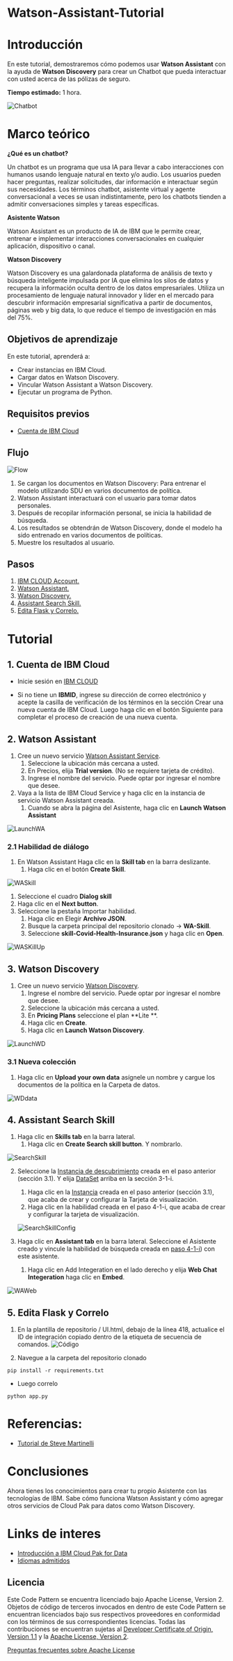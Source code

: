 # Watson-Assistant-Tutorial

# Introducción
En este tutorial, demostraremos cómo podemos usar **Watson Assistant** con la ayuda de **Watson Discovery** para crear un Chatbot que pueda interactuar con usted acerca de las pólizas de seguro.

**Tiempo estimado:** 1 hora.

![Chatbot](images/chatbot.webp)

# Marco teórico
**¿Qué es un chatbot?**

Un chatbot es un programa que usa IA para llevar a cabo interacciones con humanos usando lenguaje natural en texto y/o audio. Los usuarios pueden hacer preguntas, realizar solicitudes, dar información e interactuar según sus necesidades. Los términos chatbot, asistente virtual y agente conversacional a veces se usan indistintamente, pero los chatbots tienden a admitir conversaciones simples y tareas específicas.
 
**Asistente Watson**

Watson Assistant es un producto de IA de IBM que le permite crear, entrenar e implementar interacciones conversacionales en cualquier aplicación, dispositivo o canal.

**Watson Discovery**

Watson Discovery es una galardonada plataforma de análisis de texto y búsqueda inteligente impulsada por IA que elimina los silos de datos y recupera la información oculta dentro de los datos empresariales. Utiliza un procesamiento de lenguaje natural innovador y líder en el mercado para descubrir información empresarial significativa a partir de documentos, páginas web y big data, lo que reduce el tiempo de investigación en más del 75%.

## Objetivos de aprendizaje
En este tutorial, aprenderá a:

- Crear instancias en IBM Cloud.
- Cargar datos en Watson Discovery.
- Vincular Watson Assistant a Watson Discovery.
- Ejecutar un programa de Python.


## Requisitos previos

- [Cuenta de IBM Cloud](https://www.ibm.com/cloud)

## Flujo
 
 ![Flow](images/Flow.png)
 
1. Se cargan los documentos en Watson Discovery: Para entrenar el modelo utilizando SDU en varios documentos de política.
2. Watson Assistant interactuará con el usuario para tomar datos personales.
3. Después de recopilar información personal, se inicia la habilidad de búsqueda.
4. Los resultados se obtendrán de Watson Discovery, donde el modelo ha sido entrenado en varios documentos de políticas.
5. Muestre los resultados al usuario.
 ## Pasos
1. [IBM CLOUD Account.](#1-IBM-Cloud-Account)
1. [Watson Assistant.](#2-Watson-Assistant)
1. [Watson Discovery.](#3-Watson-Discovery)
1. [Assistant Search Skill.](#4-Assistant-Search-Skill)
1. [Edita Flask y Correlo.](#5-Edita-Flask-y-Correlo)


# Tutorial

## 1. Cuenta de IBM Cloud
- Inicie sesión en [IBM CLOUD](https://cloud.ibm.com/login)

- Si no tiene un **IBMID**, ingrese su dirección de correo electrónico y acepte la casilla de verificación de los términos en la sección Crear una nueva cuenta de IBM Cloud. Luego haga clic en el botón Siguiente para completar el proceso de creación de una nueva cuenta.

## 2. Watson Assistant

1. Cree un nuevo servicio [Watson Assistant Service](https://cloud.ibm.com/catalog/services/watson-assistant).
   1. Seleccione la ubicación más cercana a usted.
   1. En Precios, elija **Trial version**. (No se requiere tarjeta de crédito).
   1. Ingrese el nombre del servicio. Puede optar por ingresar el nombre que desee.
1. Vaya a la lista de IBM Cloud Service y haga clic en la instancia de servicio Watson Assistant creada.
   1. Cuando se abra la página del Asistente, haga clic en **Launch Watson Assistant**
   
  ![LaunchWA](images/LaunchWA.PNG)

### 2.1 Habilidad de diálogo
1. En Watson Assistant Haga clic en la **Skill tab** en la barra deslizante.
   1. Haga clic en el botón **Create Skill**.
  
  ![WASkill](images/WASkill.PNG)
   
   1. Seleccione el cuadro **Dialog skill**
   1. Haga clic en el **Next button**.
1. Seleccione la pestaña Importar habilidad.
   1. Haga clic en Elegir **Archivo JSON**.
   1. Busque la carpeta principal del repositorio clonado -> **WA-Skill**.
   1. Seleccione **skill-Covid-Health-Insurance.json** y haga clic en **Open**.

  ![WASKillUp](images/WASkillUp.PNG)

## 3. Watson Discovery
1. Cree un nuevo servicio [Watson Discovery](https://cloud.ibm.com/catalog/services/discovery).
   1. Ingrese el nombre del servicio. Puede optar por ingresar el nombre que desee.
   1. Seleccione la ubicación más cercana a usted.
   1. En **Pricing Plans** seleccione el plan **Lite **.
   1. Haga clic en **Create**.
   1. Haga clic en **Launch Watson Discovery**.
  
  ![LaunchWD](images/LaunchWD.PNG)

### 3.1 Nueva colección
1. Haga clic en **Upload your own data** asígnele un nombre y cargue los documentos de la política en la Carpeta de datos.

  ![WDdata](images/WDdata.PNG)

## 4. Assistant Search Skill
1. Haga clic en **Skills tab** en la barra lateral.
   1. Haga clic en **Create Search skill button**. Y nombrarlo.
  
  ![SearchSkill](images/SearchSkill.PNG)
  
2. Seleccione la [Instancia de descubrimiento](#31-Nueva-colección) creada en el paso anterior (sección 3.1). Y elija [DataSet](#3-Watson-Discovery) arriba en la sección 3-1-i.
   1. Haga clic en la [Instancia](#31-Nueva-colección) creada en el paso anterior (sección 3.1), que acaba de crear y configurar la Tarjeta de visualización.
   1. Haga clic en la habilidad creada en el paso 4-1-i, que acaba de crear y configurar la tarjeta de visualización.
  
   ![SearchSkillConfig](images/SearchSkillConfig.PNG)
  
3. Haga clic en **Assistant tab** en la barra lateral. Seleccione el Asistente creado y vincule la habilidad de búsqueda creada en [paso 4-1-i](#4-Assistant-Search-Skill)) con este asistente.
    1. Haga clic en Add Integeration en el lado derecho y elija **Web Chat Integeration**  haga clic en **Embed**.
   
  ![WAWeb](images/WAWeb.PNG)

## 5. Edita Flask y Correlo
1. En la plantilla de repositorio / UI.html, debajo de la línea 418, actualice el ID de integración copiado dentro de la etiqueta de secuencia de comandos.
  ![Código](images/Code.png)

1. Navegue a la carpeta del repositorio clonado
```
pip install -r requirements.txt
```
- Luego correlo
``` 
python app.py
```


# Referencias:
 - [Tutorial de Steve Martinelli](https://github.com/IBM/covid_health_insurance_assistance/blob/main/README.md)
 
# Conclusiones
Ahora tienes los conocimientos para crear tu propio Asistente con las tecnologías de IBM. Sabe cómo funciona Watson Assistant y cómo agregar otros servicios de Cloud Pak para datos como Watson Discovery.
# Links de interes
- [Introducción a IBM Cloud Pak for Data](https://developer.ibm.com/articles/intro-to-cloud-pak-for-data/)
- [Idiomas admitidos](https://cloud.ibm.com/docs/assistant?topic=assistant-language-support)
## Licencia

Este Code Pattern se encuentra licenciado bajo Apache License, Version 2. Objetos de código de terceros invocados en dentro de este Code Pattern se encuentran licenciados bajo sus respectivos proveedores en conformidad con los términos de sus correspondientes licencias. Todas las contribuciones se encuentran sujetas al [Developer Certificate of Origin, Version 1.1](https://developercertificate.org/) y la [Apache License, Version 2](https://www.apache.org/licenses/LICENSE-2.0.txt).

[Preguntas frecuentes sobre Apache License](https://www.apache.org/foundation/license-faq.html#WhatDoesItMEAN)
